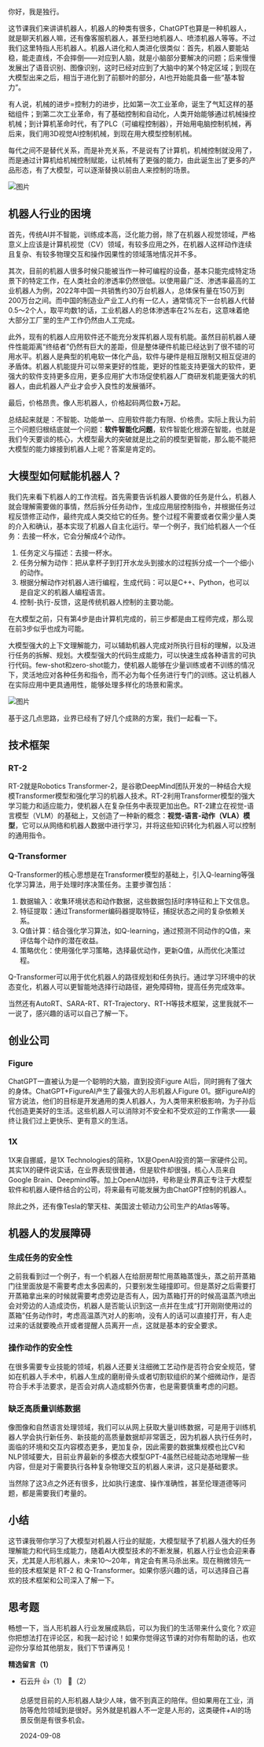 你好，我是独行。

这节课我们来讲讲机器人，机器人的种类有很多，ChatGPT也算是一种机器人，就是聊天机器人嘛，还有像客服机器人，甚至扫地机器人、喷漆机器人等等。不过我们这里特指人形机器人。机器人进化和人类进化很类似：首先，机器人要能站稳，能走直线，不会摔倒——对应到人脑，就是小脑部分要解决的问题；后来慢慢发展出了语音识别、图像识别，这时已经对应到了大脑中的某个特定区域；到现在大模型出来之后，相当于进化到了前额叶的部分，AI也开始能具备一些“基本智力”。

有人说，机械的进步=控制力的进步，比如第一次工业革命，诞生了气缸这样的基础组件；到第二次工业革命，有了基础控制和自动化，人类开始能够通过机械操控机械；到计算机革命时代，有了PLC（可编程控制器），开始用电脑控制机械，再后来，我们用3D视觉AI控制机械，到现在用大模型控制机械。

每代之间不是替代关系，而是补充关系，不是说有了计算机，机械控制就没用了，而是通过计算机给机械控制赋能，让机械有了更强的能力，由此诞生出了更多的产品形态，有了大模型，可以逐渐替换以前由人来控制的场景。

![图片](https://static001.geekbang.org/resource/image/d3/8f/d3f50d3yy88322729f900c3d98cfda8f.png?wh=1910x1374)

## 机器人行业的困境

首先，传统AI并不智能，训练成本高，泛化能力弱，除了在机器人视觉领域，严格意义上应该是计算机视觉（CV）领域，有较多应用之外，在机器人这样动作连续且复杂、有较多物理交互和操作因果性的领域落地情况并不多。

其次，目前的机器人很多时候只能被当作一种可编程的设备，基本只能完成特定场景下的特定工作，在人类社会的渗透率仍然很低。以使用最广泛、渗透率最高的工业机器人为例，2022年中国一共销售约30万台机器人，总体保有量在150万到200万台之间。而中国的制造业产业工人约有一亿人，通常情况下一台机器人代替0.5～2个人，取平均数1的话，工业机器人的总体渗透率在2%左右，这意味着绝大部分工厂里的生产工作仍然由人工完成。

此外，现有的机器人应用软件还不能充分发挥机器人现有机能。虽然目前机器人硬件性能距离“终结者”仍然有巨大的差距，但是整体硬件机能已经达到了很不错的可用水平。机器人是典型的机电软一体化产品，软件与硬件是相互限制又相互促进的矛盾体。机器人机能提升可以带来更好的性能，更好的性能支持更强大的软件，更强大的软件支持更多应用，更多应用扩大市场促使机器人厂商研发机能更强大的机器人，由此机器人产业才会步入良性的发展循环。

最后，价格昂贵。像人形机器人，价格起码两位数+万起。

总结起来就是：不智能、功能单一、应用软件能力有限、价格贵。实际上我认为前三个问题归根结底就一个问题：**软件智能化问题**，软件智能化根源在智能，也就是我们今天要谈的核心，大模型最大的突破就是比之前的模型更智能，那么能不能把大模型的能力嫁接到机器人上呢？答案是肯定的。

## 大模型如何赋能机器人？

我们先来看下机器人的工作流程。首先需要告诉机器人要做的任务是什么，机器人就会理解需要做的事情，然后拆分任务动作，生成应用层控制指令，并根据任务过程反馈修正动作，最终完成人类交给它的任务。整个过程不需要或者仅需少量人类的介入和确认，基本实现了机器人自主化运行。举一个例子，我们给机器人一个任务：去接一杯水，它会分解成4个动作。

1. 任务定义与描述：去接一杯水。
2. 任务分解为动作：把从拿杯子到打开水龙头到接水的过程拆分成一个一个细小的动作。
3. 根据分解动作对机器人进行编程，生成代码：可以是C++、Python，也可以是自定义的机器人编程语言。
4. 控制-执行-反馈，这是传统机器人控制的主要功能。

在大模型之前，只有第4步是由计算机完成的，前三步都是由工程师完成，那么现在前3步似乎也成为可能。

大模型强大的上下文理解能力，可以辅助机器人完成对所执行目标的理解，以及进行任务的拆解、规划。大模型强大的代码生成能力，可以快速生成各种语言的可执行代码。few-shot和zero-shot能力，使机器人能够在少量训练或者不训练的情况下，灵活地应对各种任务和指令，而不必为每个任务进行专门的训练。这让机器人在实际应用中更具通用性，能够处理多样化的场景和需求。

![图片](https://static001.geekbang.org/resource/image/3c/7e/3c04bacf1422799cd5d2fdffe073f57e.png?wh=2010x914)

基于这几点思路，业界已经有了好几个成熟的方案，我们一起看一下。

## 技术框架

### RT-2

RT-2就是Robotics Transformer-2，是谷歌DeepMind团队开发的一种结合大规模Transformer模型和强化学习的机器人技术。RT-2利用Transformer模型的强大学习能力和适应能力，使机器人在复杂任务中表现更加出色。RT-2建立在视觉-语言模型（VLM）的基础上，又创造了一种新的概念：**视觉-语言-动作（VLA）模型**，它可以从网络和机器人数据中进行学习，并将这些知识转化为机器人可以控制的通用指令。

### Q-Transformer

Q-Transformer的核心思想是在Transformer模型的基础上，引入Q-learning等强化学习算法，用于处理时序决策任务。主要步骤包括：

1. 数据输入：收集环境状态和动作数据，这些数据包括时序特征和上下文信息。
2. 特征提取：通过Transformer编码器提取特征，捕捉状态之间的复杂依赖关系。
3. Q值计算：结合强化学习算法，如Q-learning，通过预测不同动作的Q值，来评估每个动作的潜在收益。
4. 策略优化：使用强化学习策略，选择最优动作，更新Q值，从而优化决策过程。

Q-Transformer可以用于优化机器人的路径规划和任务执行。通过学习环境中的状态变化，机器人可以更智能地选择行动路径，避免障碍物，提高任务完成效率。

当然还有AutoRT、SARA-RT、RT-Trajectory、RT-H等技术框架，这里我就不一一说了，感兴趣的话可以自己了解一下。

## 创业公司

### Figure

ChatGPT一直被认为是一个聪明的大脑，直到投资Figure AI后，同时拥有了强大的身体。ChatGPT+FigureAI产生了最强大的人形机器人Figure 01。据FigureAI的官方说法，他们的目标是开发通用的类人机器人，为人类带来积极影响，为子孙后代创造更美好的生活。这些机器人可以消除对不安全和不受欢迎的工作需求——最终让我们过上更快乐、更有意义的生活。

### 1X

1X来自挪威，是1X Technologies的简称，1X是OpenAI投资的第一家硬件公司。其实1X的硬件说实话，在业界表现很普通，但是软件却很强，核心人员来自Google Brain、Deepmind等。加上OpenAI加持，号称是业界真正专注于大模型软件和机器人硬件结合的公司，将来最有可能发展为由ChatGPT控制的机器人。

除此之外，还有像Tesla的擎天柱、美国波士顿动力公司生产的Atlas等等。

## 机器人的发展障碍

### 生成任务的安全性

之前我看到过一个例子，有一个机器人在给厨房帮忙用蒸箱蒸馒头，蒸之前开蒸箱门往里面放是不需要考虑太多因素的，只要别发生碰撞即可。但是蒸好之后需要打开蒸箱拿出来的时候就需要考虑旁边是否有人，因为蒸箱打开的时候高温蒸汽喷出会对旁边的人造成烫伤，机器人是否能认识到这一点并在生成“打开刚刚使用过的蒸箱”任务动作时，考虑高温蒸汽对人的影响，没有人的话可以直接打开，有人走过来的话就要晚点开或者提醒人员离开一点，这就是基本的安全要求。

### 操作动作的安全性

在很多需要专业技能的领域，机器人还要关注细微工艺动作是否符合安全规范，譬如在机器人手术中，机器人生成的磨削骨头或者切割软组织的某个细微动作，是否符合手术手法要求，是否会对病人造成额外伤害，也是需要慎重考虑的问题。

### 缺乏高质量训练数据

像图像和自然语言处理领域，我们可以从网上获取大量训练数据，可是用于训练机器人学会执行新任务、新技能的高质量数据却非常匮乏，因为机器人执行任务时，面临的环境和交互内容模态更多，更加复杂，因此需要的数据集规模也比CV和NLP领域要大，目前业界最新的多模态大模型GPT-4虽然已经能动态地理解一些内容，但是对于需要执行各种复杂物理交互的机器人来讲，这只是基础要求。

当然除了这3点之外还有很多，比如执行速度、操作准确性，甚至伦理道德等问题，都是需要我们考量的。

## 小结

这节课我带你学习了大模型对机器人行业的赋能，大模型赋予了机器人强大的任务理解能力和代码生成能力，随着AI大模型技术的不断发展，机器人行业也会迎来春天，尤其是人形机器人，未来10～20年，肯定会有黑马杀出来。现在稍微领先一些的技术框架是 RT-2 和 Q-Transformer。如果你感兴趣的话，可以选择自己喜欢的技术框架和公司深入了解一下。

## 思考题

畅想一下，当人形机器人行业发展成熟后，可以为我们的生活带来什么变化？欢迎你把想法打在评论区，和我一起讨论！如果你觉得这节课的对你有帮助的话，也欢迎你分享给其他朋友，我们下节课再见！
<div><strong>精选留言（1）</strong></div><ul>
<li><span>石云升</span> 👍（1） 💬（2）<p>总感觉目前的人形机器人缺少人味，做不到真正的陪伴。但如果用在工业，消防等危险领域到是很好。另外就是机器人不一定是人形的，这类硬件+AI的场景反倒是有很多机会。</p>2024-09-08</li><br/>
</ul>